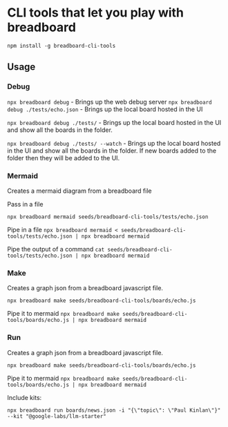 # CLI tools that let you play with breadboard

`npm install -g breadboard-cli-tools`

## Usage

### Debug

`npx breadboard debug` - Brings up the web debug server
`npx breadboard debug ./tests/echo.json` - Brings up the local board hosted in the UI

`npx breadboard debug ./tests/` - Brings up the local board hosted in the UI and show all the boards in the folder.

`npx breadboard debug ./tests/ --watch` - Brings up the local board hosted in the UI and show all the boards in the folder. If new boards added to the folder then they will be added to the UI.

### Mermaid

Creates a mermaid diagram from a breadboard file

Pass in a file

`npx breadboard mermaid seeds/breadboard-cli-tools/tests/echo.json`

Pipe in a file
`npx breadboard mermaid < seeds/breadboard-cli-tools/tests/echo.json | npx breadboard mermaid`

Pipe the output of a command
`cat seeds/breadboard-cli-tools/tests/echo.json | npx breadboard mermaid`

### Make

Creates a graph json from a breadboard javascript file.

`npx breadboard make seeds/breadboard-cli-tools/boards/echo.js`

Pipe it to mermaid
`npx breadboard make seeds/breadboard-cli-tools/boards/echo.js | npx breadboard mermaid`

### Run

Creates a graph json from a breadboard javascript file.

`npx breadboard make seeds/breadboard-cli-tools/boards/echo.js`

Pipe it to mermaid
`npx breadboard make seeds/breadboard-cli-tools/boards/echo.js | npx breadboard mermaid`

Include kits:

`npx breadboard run boards/news.json -i "{\"topic\": \"Paul Kinlan\"}" --kit "@google-labs/llm-starter"`
